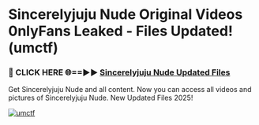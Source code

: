 # Sincerelyjuju Nude Original Videos 0nlyFans Leaked - Files Updated! (umctf)

<h3>🔴 CLICK HERE 🌐==►► <a href="https://tinyurl.com/5h6xmrr3" rel="nofollow">Sincerelyjuju Nude Updated Files</a></h3>

Get Sincerelyjuju Nude and all content. Now you can access all videos and pictures of Sincerelyjuju Nude. New Updated Files 2025!

[![umctf](https://i.imgur.com/KVD873Z.gif)](https://tinyurl.com/5h6xmrr3)
